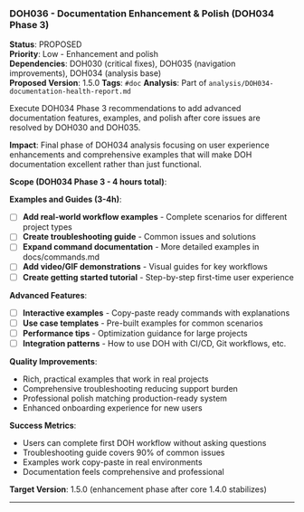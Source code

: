 ### DOH036 - Documentation Enhancement & Polish (DOH034 Phase 3)

**Status**: PROPOSED  
**Priority**: Low - Enhancement and polish  
**Dependencies**: DOH030 (critical fixes), DOH035 (navigation improvements), DOH034 (analysis base)  
**Proposed Version**: 1.5.0 **Tags**: `#doc` **Analysis**: Part of `analysis/DOH034-documentation-health-report.md`

Execute DOH034 Phase 3 recommendations to add advanced documentation features, examples, and polish after core issues
are resolved by DOH030 and DOH035.

**Impact**: Final phase of DOH034 analysis focusing on user experience enhancements and comprehensive examples that will
make DOH documentation excellent rather than just functional.

**Scope (DOH034 Phase 3 - 4 hours total)**:

**Examples and Guides (3-4h)**:

- [ ] **Add real-world workflow examples** - Complete scenarios for different project types
- [ ] **Create troubleshooting guide** - Common issues and solutions
- [ ] **Expand command documentation** - More detailed examples in docs/commands.md
- [ ] **Add video/GIF demonstrations** - Visual guides for key workflows
- [ ] **Create getting started tutorial** - Step-by-step first-time user experience

**Advanced Features**:

- [ ] **Interactive examples** - Copy-paste ready commands with explanations
- [ ] **Use case templates** - Pre-built examples for common scenarios
- [ ] **Performance tips** - Optimization guidance for large projects
- [ ] **Integration patterns** - How to use DOH with CI/CD, Git workflows, etc.

**Quality Improvements**:

- Rich, practical examples that work in real projects
- Comprehensive troubleshooting reducing support burden
- Professional polish matching production-ready system
- Enhanced onboarding experience for new users

**Success Metrics**:

- Users can complete first DOH workflow without asking questions
- Troubleshooting guide covers 90% of common issues
- Examples work copy-paste in real environments
- Documentation feels comprehensive and professional

**Target Version**: 1.5.0 (enhancement phase after core 1.4.0 stabilizes)

---
